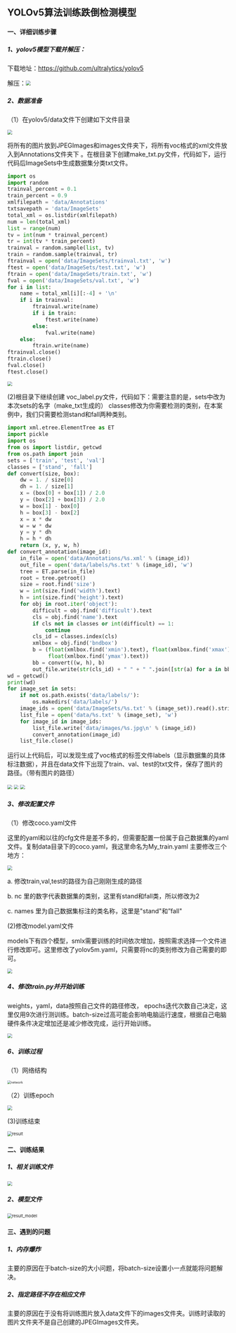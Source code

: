 ## YOLOv5算法训练跌倒检测模型

#### 一、详细训练步骤

##### 1、yolov5模型下载并解压：

下载地址：https://github.com/ultralytics/yolov5

解压：<img src="https://github.com/Dot-Moker/Yolov5-/blob/master/zip.png" style="zoom: 67%;" />

##### 2、数据准备

（1）在yolov5/data文件下创建如下文件目录

<img src="https://github.com/Dot-Moker/Yolov5-/blob/master/dirt.png" style="zoom:67%;" />

将所有的图片放到JPEGImages和images文件夹下，将所有voc格式的xml文件放入到Annotations文件夹下 。在根目录下创建make_txt.py文件，代码如下，运行代码后ImageSets中生成数据集分类txt文件。

```python
import os
import random
trainval_percent = 0.1
train_percent = 0.9
xmlfilepath = 'data/Annotations'
txtsavepath = 'data/ImageSets'
total_xml = os.listdir(xmlfilepath)
num = len(total_xml)
list = range(num)
tv = int(num * trainval_percent)
tr = int(tv * train_percent)
trainval = random.sample(list, tv)
train = random.sample(trainval, tr)
ftrainval = open('data/ImageSets/trainval.txt', 'w')
ftest = open('data/ImageSets/test.txt', 'w')
ftrain = open('data/ImageSets/train.txt', 'w')
fval = open('data/ImageSets/val.txt', 'w')
for i in list:
    name = total_xml[i][:-4] + '\n'
    if i in trainval:
        ftrainval.write(name)
        if i in train:
            ftest.write(name)
        else:
            fval.write(name)
    else:
        ftrain.write(name)
ftrainval.close()
ftrain.close()
fval.close()
ftest.close()
```

<img src="https://github.com/Dot-Moker/Yolov5-/blob/master/set.png" style="zoom:67%;" />

(2)根目录下继续创建 voc_label.py文件，代码如下：需要注意的是，sets中改为本次sets的名字（make_txt生成的） classes修改为你需要检测的类别，在本案例中，我们只需要检测stand和fall两种类别。

```python
import xml.etree.ElementTree as ET
import pickle
import os
from os import listdir, getcwd
from os.path import join
sets = ['train', 'test', 'val']
classes = ['stand', 'fall']
def convert(size, box):
    dw = 1. / size[0]
    dh = 1. / size[1]
    x = (box[0] + box[1]) / 2.0
    y = (box[2] + box[3]) / 2.0
    w = box[1] - box[0]
    h = box[3] - box[2]
    x = x * dw
    w = w * dw
    y = y * dh
    h = h * dh
    return (x, y, w, h)
def convert_annotation(image_id):
    in_file = open('data/Annotations/%s.xml' % (image_id))
    out_file = open('data/labels/%s.txt' % (image_id), 'w')
    tree = ET.parse(in_file)
    root = tree.getroot()
    size = root.find('size')
    w = int(size.find('width').text)
    h = int(size.find('height').text)
    for obj in root.iter('object'):
        difficult = obj.find('difficult').text
        cls = obj.find('name').text
        if cls not in classes or int(difficult) == 1:
            continue
        cls_id = classes.index(cls)
        xmlbox = obj.find('bndbox')
        b = (float(xmlbox.find('xmin').text), float(xmlbox.find('xmax').text), float(xmlbox.find('ymin').text),
             float(xmlbox.find('ymax').text))
        bb = convert((w, h), b)
        out_file.write(str(cls_id) + " " + " ".join([str(a) for a in bb]) + '\n')
wd = getcwd()
print(wd)
for image_set in sets:
    if not os.path.exists('data/labels/'):
        os.makedirs('data/labels/')
    image_ids = open('data/ImageSets/%s.txt' % (image_set)).read().strip().split()
    list_file = open('data/%s.txt' % (image_set), 'w')
    for image_id in image_ids:
        list_file.write('data/images/%s.jpg\n' % (image_id))
        convert_annotation(image_id)
    list_file.close()
```

运行以上代码后，可以发现生成了voc格式的标签文件labels（显示数据集的具体标注数据），并且在data文件下出现了train、val、test的txt文件，保存了图片的路径。（带有图片的路径）

<img src="[D:\notebook\apply\img\](https://github.com/Dot-Moker/Yolov5-/blob/master/)data-label.png" style="zoom:67%;" />

<img src="[D:\notebook\apply\img\](https://github.com/Dot-Moker/Yolov5-/blob/master/)train-txt.png" style="zoom:67%;" />

<img src="[D:\notebook\apply\img\](https://github.com/Dot-Moker/Yolov5-/blob/master/)label.png" style="zoom:67%;" />



##### 3、修改配置文件

（1）修改coco.yaml文件

这里的yaml和以往的cfg文件是差不多的，但需要配置一份属于自己数据集的yaml文件。复制data目录下的coco.yaml，我这里命名为My_train.yaml 主要修改三个地方：

<img src="[D:\notebook\apply\img\](https://github.com/Dot-Moker/Yolov5-/blob/master/)my_train.png" style="zoom:67%;" />

a. 修改train,val,test的路径为自己刚刚生成的路径

b. nc 里的数字代表数据集的类别，这里有stand和fall类，所以修改为2

c. names 里为自己数据集标注的类名称，这里是"stand"和”fall"

(2)修改model.yaml文件

models下有四个模型，smlx需要训练的时间依次增加，按照需求选择一个文件进行修改即可。这里修改了yolov5m.yaml，只需要将nc的类别修改为自己需要的即可。

<img src="[D:\notebook\apply\img\](https://github.com/Dot-Moker/Yolov5-/blob/master/)model.png" style="zoom:67%;" />

##### 4、修改train.py并开始训练

weights，yaml，data按照自己文件的路径修改， epochs迭代次数自己决定，这里仅用9次进行测训练。batch-size过高可能会影响电脑运行速度，根据自己电脑硬件条件决定增加还是减少修改完成，运行开始训练。

<img src="[D:\notebook\apply\img\](https://github.com/Dot-Moker/Yolov5-/blob/master/)train.png" style="zoom:67%;" />

##### 6、训练过程

（1）网络结构

<img src="[D:\notebook\apply\img\](https://github.com/Dot-Moker/Yolov5-/blob/master/)network.png" alt="network" style="zoom: 50%;" />

（2）训练epoch

<img src="[D:\notebook\apply\img\](https://github.com/Dot-Moker/Yolov5-/blob/master/)epoch.png" style="zoom:67%;" />

(3)训练结束

<img src="[D:\notebook\apply\img\](https://github.com/Dot-Moker/Yolov5-/blob/master/)result.png" alt="result" style="zoom:67%;" />

#### 二、训练结果

##### 1、相关训练文件

<img src="[D:\notebook\apply\img\](https://github.com/Dot-Moker/Yolov5-/blob/master/)result_img.png" style="zoom:67%;" />

##### 2、模型文件

<img src="[D:\notebook\apply\img\](https://github.com/Dot-Moker/Yolov5-/blob/master/)result_model.png" alt="result_model" style="zoom:67%;" />

#### 三、遇到的问题

##### 1、内存爆炸

主要的原因在于batch-size的大小问题，将batch-size设置小一点就能将问题解决。

##### 2、指定路径不存在相应文件

主要的原因在于没有将训练图片放入data文件下的images文件夹。训练时读取的图片文件夹不是自己创建的JPEGImages文件夹。
